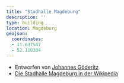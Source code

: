 ```yaml
---
title: "Stadhalle Magdeburg"
description: ''
type: building
location: Magdeburg
geojson:
  coordinates:
  - 11.637547
  - 52.118304
---
```


* Entworfen von [Johannes Göderitz](/tags/Johannes-Göderitz)
* [Die Stadhalle Magdeburg in der Wikipedia](https://de.wikipedia.org/wiki/Stadthalle_Magdeburg)
